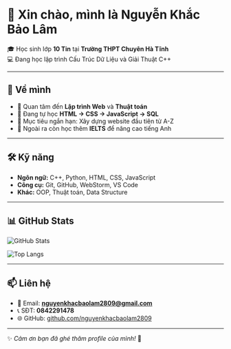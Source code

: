 # 👋 Xin chào, mình là **Nguyễn Khắc Bảo Lâm**

🎓 Học sinh lớp **10 Tin** tại **Trường THPT Chuyên Hà Tĩnh**  
💻 Đang học lập trình Cấu Trúc Dữ Liệu và Giải Thuật C++

---

## 🚀 Về mình
- 🔭 Quan tâm đến **Lập trình Web** và **Thuật toán**
- 🌱 Đang tự học **HTML → CSS → JavaScript → SQL**
- 🎯 Mục tiêu ngắn hạn: Xây dựng website đầu tiên từ A-Z
- 📘 Ngoài ra còn học thêm **IELTS** để nâng cao tiếng Anh

---

## 🛠 Kỹ năng
- **Ngôn ngữ:** C++, Python, HTML, CSS, JavaScript  
- **Công cụ:** Git, GitHub, WebStorm, VS Code  
- **Khác:** OOP, Thuật toán, Data Structure  

---

## 📊 GitHub Stats
![GitHub Stats](https://github-readme-stats.vercel.app/api?username=nguyenkhacbaolam2809&show_icons=true&theme=radical)  

![Top Langs](https://github-readme-stats.vercel.app/api/top-langs/?username=nguyenkhacbaolam2809&layout=compact&theme=radical)

---

## 📫 Liên hệ
- 📧 Email: **nguyenkhacbaolam2809@gmail.com**  
- 📞 SĐT: **0842291478**  
- 🌐 GitHub: [github.com/nguyenkhacbaolam2809](https://github.com/nguyenkhacbaolam2809)  

---

✨ *Cảm ơn bạn đã ghé thăm profile của mình!* 🚀
